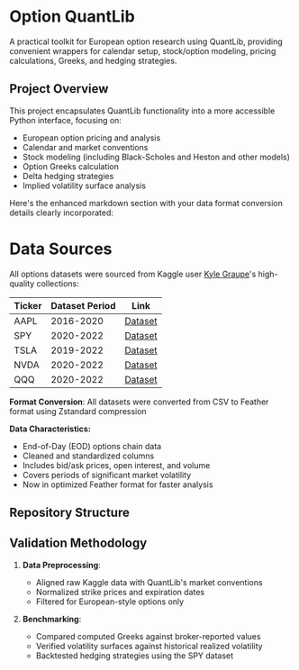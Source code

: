 # Option QuantLib

A practical toolkit for European option research using QuantLib, providing convenient wrappers for calendar setup, stock/option modeling, pricing calculations, Greeks, and hedging strategies.

## Project Overview

This project encapsulates QuantLib functionality into a more accessible Python interface, focusing on:
- European option pricing and analysis
- Calendar and market conventions
- Stock modeling (including Black-Scholes and Heston and other models)
- Option Greeks calculation
- Delta hedging strategies
- Implied volatility surface analysis

Here's the enhanced markdown section with your data format conversion details clearly incorporated:

# Data Sources

All options datasets were sourced from Kaggle user [Kyle Graupe](https://www.kaggle.com/kylegraupe)'s high-quality collections:

| Ticker | Dataset Period | Link |
|--------|----------------|------|
| AAPL   | 2016-2020 | [Dataset](https://www.kaggle.com/datasets/kylegraupe/aapl-options-data-2016-2020) |
| SPY    | 2020-2022 | [Dataset](https://www.kaggle.com/datasets/kylegraupe/spy-daily-eod-options-quotes-2020-2022) |
| TSLA   | 2019-2022 | [Dataset](https://www.kaggle.com/datasets/kylegraupe/tsla-daily-eod-options-quotes-2019-2022) |
| NVDA   | 2020-2022 | [Dataset](https://www.kaggle.com/datasets/kylegraupe/nvda-daily-option-chains-q1-2020-to-q4-2022) |
| QQQ    | 2020-2022 | [Dataset](https://www.kaggle.com/datasets/kylegraupe/qqq-daily-option-chains-q1-2020-to-q4-2022) |

**Format Conversion**: All datasets were converted from CSV to Feather format using Zstandard compression

**Data Characteristics:**
- End-of-Day (EOD) options chain data
- Cleaned and standardized columns
- Includes bid/ask prices, open interest, and volume
- Covers periods of significant market volatility
- Now in optimized Feather format for faster analysis

## Repository Structure

## Validation Methodology
1. **Data Preprocessing**:
   - Aligned raw Kaggle data with QuantLib's market conventions
   - Normalized strike prices and expiration dates
   - Filtered for European-style options only

2. **Benchmarking**:
   - Compared computed Greeks against broker-reported values
   - Verified volatility surfaces against historical realized volatility
   - Backtested hedging strategies using the SPY dataset
